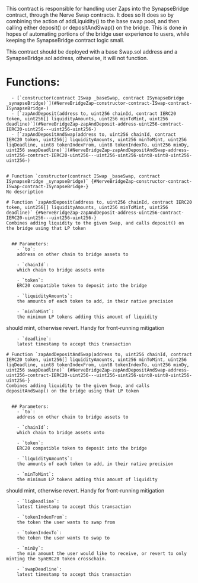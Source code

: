 This contract is responsible for handling user Zaps into the SynapseBridge contract, through the Nerve Swap contracts. It does so
It does so by combining the action of addLiquidity() to the base swap pool, and then calling either deposit() or depositAndSwap() on the bridge.
This is done in hopes of automating portions of the bridge user experience to users, while keeping the SynapseBridge contract logic small.



This contract should be deployed with a base Swap.sol address and a SynapseBridge.sol address, otherwise, it will not function.

  # Functions:
      - [`constructor(contract ISwap _baseSwap, contract ISynapseBridge _synapseBridge)`](#NerveBridgeZap-constructor-contract-ISwap-contract-ISynapseBridge-)
      - [`zapAndDeposit(address to, uint256 chainId, contract IERC20 token, uint256[] liquidityAmounts, uint256 minToMint, uint256 deadline)`](#NerveBridgeZap-zapAndDeposit-address-uint256-contract-IERC20-uint256---uint256-uint256-)
      - [`zapAndDepositAndSwap(address to, uint256 chainId, contract IERC20 token, uint256[] liquidityAmounts, uint256 minToMint, uint256 liqDeadline, uint8 tokenIndexFrom, uint8 tokenIndexTo, uint256 minDy, uint256 swapDeadline)`](#NerveBridgeZap-zapAndDepositAndSwap-address-uint256-contract-IERC20-uint256---uint256-uint256-uint8-uint8-uint256-uint256-)


    # Function `constructor(contract ISwap _baseSwap, contract ISynapseBridge _synapseBridge)` {#NerveBridgeZap-constructor-contract-ISwap-contract-ISynapseBridge-}
    No description
    
    # Function `zapAndDeposit(address to, uint256 chainId, contract IERC20 token, uint256[] liquidityAmounts, uint256 minToMint, uint256 deadline)` {#NerveBridgeZap-zapAndDeposit-address-uint256-contract-IERC20-uint256---uint256-uint256-}
    Combines adding liquidity to the given Swap, and calls deposit() on the bridge using that LP token

    
      ## Parameters:
        - `to`:
        address on other chain to bridge assets to

        - `chainId`:
        which chain to bridge assets onto

        - `token`:
        ERC20 compatible token to deposit into the bridge

        - `liquidityAmounts`:
        the amounts of each token to add, in their native precision

        - `minToMint`:
        the minimum LP tokens adding this amount of liquidity
should mint, otherwise revert. Handy for front-running mitigation

        - `deadline`:
        latest timestamp to accept this transaction

    # Function `zapAndDepositAndSwap(address to, uint256 chainId, contract IERC20 token, uint256[] liquidityAmounts, uint256 minToMint, uint256 liqDeadline, uint8 tokenIndexFrom, uint8 tokenIndexTo, uint256 minDy, uint256 swapDeadline)` {#NerveBridgeZap-zapAndDepositAndSwap-address-uint256-contract-IERC20-uint256---uint256-uint256-uint8-uint8-uint256-uint256-}
    Combines adding liquidity to the given Swap, and calls depositAndSwap() on the bridge using that LP token

    
      ## Parameters:
        - `to`:
        address on other chain to bridge assets to

        - `chainId`:
        which chain to bridge assets onto

        - `token`:
        ERC20 compatible token to deposit into the bridge

        - `liquidityAmounts`:
        the amounts of each token to add, in their native precision

        - `minToMint`:
        the minimum LP tokens adding this amount of liquidity
should mint, otherwise revert. Handy for front-running mitigation

        - `liqDeadline`:
        latest timestamp to accept this transaction

        - `tokenIndexFrom`:
        the token the user wants to swap from

        - `tokenIndexTo`:
        the token the user wants to swap to

        - `minDy`:
        the min amount the user would like to receive, or revert to only minting the SynERC20 token crosschain.

        - `swapDeadline`:
        latest timestamp to accept this transaction


